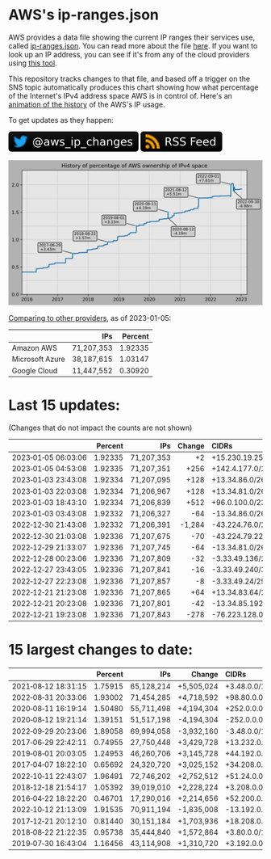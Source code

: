 # AWS's ip-ranges.json

AWS provides a data file showing the current IP ranges their
services use, called [ip-ranges.json](https://ip-ranges.amazonaws.com/ip-ranges.json).
You can read more about the file [here](https://docs.aws.amazon.com/general/latest/gr/aws-ip-ranges.html).
If you want to look up an IP address, you can see if it's from any of the cloud providers using [this tool](https://cloud-ips.s3-us-west-2.amazonaws.com/index.html).

This repository tracks changes to that file, and based off a trigger on the SNS topic 
automatically produces this chart showing how what percentage of the Internet's IPv4 
address space AWS is in control of.  Here's an 
[animation of the history](https://youtu.be/Su25yl7eol8) of the AWS's IP usage.

To get updates as they happen:

[![@aws_ip_changes on twitter](images/twitter_badge.svg)](https://twitter.com/aws_ip_changes) [![RSS Icon](images/rss_badge.svg)](https://raw.githubusercontent.com/seligman/aws-ip-ranges/master/rss.xml)

![History of AWS](history_count.svg)

[Comparing to other providers](https://github.com/seligman/cloud_sizes), as of 2023-01-05:

| | IPs | Percent |
| --- | ---: | ---: |
| Amazon AWS | 71,207,353 | 1.92335 |
| Microsoft Azure | 38,187,615 | 1.03147 |
| Google Cloud | 11,447,552 | 0.30920 |


# Last 15 updates:

(Changes that do not impact the counts are not shown)

| | Percent | IPs | Change | CIDRs |
| :--- | ---: | ---: | ---: | :--- |
| 2023&#8209;01&#8209;05&nbsp;06:03:06 | 1.92335 | 71,207,353 | +2 | +15.230.19.250/31 |
| 2023&#8209;01&#8209;05&nbsp;04:53:08 | 1.92335 | 71,207,351 | +256 | +142.4.177.0/24 |
| 2023&#8209;01&#8209;03&nbsp;23:43:08 | 1.92334 | 71,207,095 | +128 | +13.34.86.0/26,&nbsp;+13.34.88.128/26 |
| 2023&#8209;01&#8209;03&nbsp;22:03:08 | 1.92334 | 71,206,967 | +128 | +13.34.81.0/26,&nbsp;+13.34.85.192/26 |
| 2023&#8209;01&#8209;03&nbsp;18:43:10 | 1.92334 | 71,206,839 | +512 | +96.0.100.0/23 |
| 2023&#8209;01&#8209;03&nbsp;03:43:08 | 1.92332 | 71,206,327 | -64 | -13.34.86.0/26 |
| 2022&#8209;12&#8209;30&nbsp;21:43:08 | 1.92332 | 71,206,391 | -1,284 | -43.224.76.0/25,&nbsp;-43.224.76.128/26,&nbsp;-43.224.76.192/27,&nbsp;... |
| 2022&#8209;12&#8209;30&nbsp;21:03:08 | 1.92336 | 71,207,675 | -70 | -43.224.79.224/29,&nbsp;-43.224.79.240/29,&nbsp;-43.224.79.164/30,&nbsp;... |
| 2022&#8209;12&#8209;29&nbsp;21:33:07 | 1.92336 | 71,207,745 | -64 | -13.34.81.0/26 |
| 2022&#8209;12&#8209;28&nbsp;00:23:06 | 1.92336 | 71,207,809 | -32 | -3.33.49.136/29,&nbsp;-3.33.49.192/29,&nbsp;-3.33.49.132/30,&nbsp;... |
| 2022&#8209;12&#8209;27&nbsp;23:43:05 | 1.92336 | 71,207,841 | -16 | -3.33.49.240/30,&nbsp;-52.46.189.36/30,&nbsp;-52.46.189.40/30,&nbsp;... |
| 2022&#8209;12&#8209;27&nbsp;22:23:08 | 1.92336 | 71,207,857 | -8 | -3.33.49.24/29 |
| 2022&#8209;12&#8209;21&nbsp;21:23:08 | 1.92336 | 71,207,865 | +64 | +13.34.83.64/26 |
| 2022&#8209;12&#8209;21&nbsp;20:23:08 | 1.92336 | 71,207,801 | -42 | -13.34.85.192/27,&nbsp;-13.34.85.248/30,&nbsp;-13.34.85.246/31,&nbsp;... |
| 2022&#8209;12&#8209;21&nbsp;19:23:08 | 1.92336 | 71,207,843 | -278 | -76.223.128.0/24,&nbsp;-13.34.85.224/28,&nbsp;-13.34.85.240/30,&nbsp;... |


# 15 largest changes to date:

| | Percent | IPs | Change | CIDRs |
| :--- | ---: | ---: | ---: | :--- |
| 2021&#8209;08&#8209;12&nbsp;18:31:15 | 1.75915 | 65,128,214 | +5,505,024 | +3.48.0.0/12,&nbsp;+35.96.0.0/12,&nbsp;+3.152.0.0/13,&nbsp;... |
| 2022&#8209;08&#8209;31&nbsp;20:33:06 | 1.93002 | 71,454,285 | +4,718,592 | +98.80.0.0/12,&nbsp;+184.32.0.0/12,&nbsp;+13.184.0.0/13,&nbsp;... |
| 2020&#8209;08&#8209;11&nbsp;16:19:14 | 1.50480 | 55,711,498 | +4,194,304 | +252.0.0.0/10 |
| 2020&#8209;08&#8209;12&nbsp;19:21:14 | 1.39151 | 51,517,198 | -4,194,304 | -252.0.0.0/10 |
| 2022&#8209;09&#8209;29&nbsp;20:23:06 | 1.89058 | 69,994,058 | -3,932,160 | -3.48.0.0/12,&nbsp;-35.96.0.0/12,&nbsp;-3.240.0.0/13,&nbsp;... |
| 2017&#8209;06&#8209;29&nbsp;22:42:11 | 0.74955 | 27,750,448 | +3,429,728 | +13.232.0.0/13,&nbsp;+34.240.0.0/13,&nbsp;+35.168.0.0/13,&nbsp;... |
| 2019&#8209;08&#8209;01&nbsp;20:03:05 | 1.24953 | 46,260,706 | +3,145,728 | +44.192.0.0/10,&nbsp;-3.192.0.0/12 |
| 2017&#8209;04&#8209;07&nbsp;18:22:10 | 0.65692 | 24,320,720 | +3,025,152 | +34.208.0.0/12,&nbsp;+34.224.0.0/12,&nbsp;+13.58.0.0/15,&nbsp;... |
| 2022&#8209;10&#8209;11&nbsp;22:43:07 | 1.96491 | 72,746,202 | +2,752,512 | +51.24.0.0/13,&nbsp;+57.104.0.0/13,&nbsp;+51.20.0.0/14,&nbsp;... |
| 2018&#8209;12&#8209;18&nbsp;21:54:17 | 1.05392 | 39,019,010 | +2,228,224 | +3.208.0.0/12,&nbsp;+3.224.0.0/12,&nbsp;+13.48.0.0/15 |
| 2016&#8209;04&#8209;22&nbsp;18:22:20 | 0.46701 | 17,290,016 | +2,214,656 | +52.200.0.0/13,&nbsp;+52.208.0.0/13,&nbsp;+52.36.0.0/14,&nbsp;... |
| 2022&#8209;10&#8209;12&nbsp;21:13:09 | 1.91535 | 70,911,194 | -1,835,008 | -13.192.0.0/13,&nbsp;-16.28.0.0/14,&nbsp;-40.172.0.0/14,&nbsp;... |
| 2017&#8209;12&#8209;21&nbsp;20:12:10 | 0.81440 | 30,151,184 | +1,703,936 | +18.208.0.0/13,&nbsp;+18.204.0.0/14,&nbsp;+18.224.0.0/14,&nbsp;... |
| 2018&#8209;08&#8209;22&nbsp;21:22:35 | 0.95738 | 35,444,840 | +1,572,864 | +3.80.0.0/12,&nbsp;+3.16.0.0/14,&nbsp;+3.40.0.0/14 |
| 2019&#8209;07&#8209;30&nbsp;16:43:04 | 1.16456 | 43,114,908 | +1,310,720 | +3.192.0.0/12,&nbsp;+15.222.0.0/15,&nbsp;+15.236.0.0/15 |
